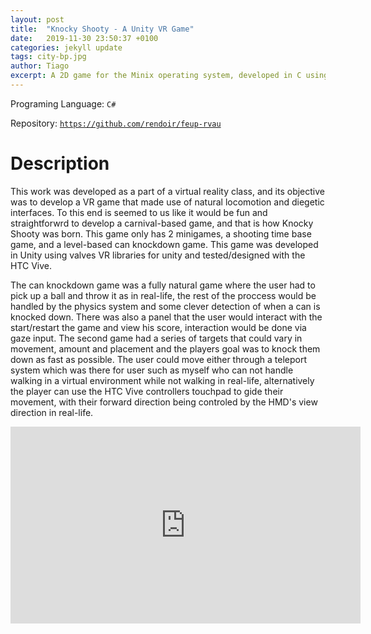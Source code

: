 ```yaml
---
layout: post
title:  "Knocky Shooty - A Unity VR Game"
date:   2019-11-30 23:50:37 +0100
categories: jekyll update
tags: city-bp.jpg
author: Tiago
excerpt: A 2D game for the Minix operating system, developed in C using only the C standard library and Minix's OS API.
---
```


Programing Language: `C#`

Repository: [`https://github.com/rendoir/feup-rvau`](https://github.com/rendoir/feup-rvau)

# Description

This work was developed as a part of a virtual reality class, and its objective was to develop a VR game that made use of natural locomotion and diegetic interfaces. To this end is seemed to us like it would be fun and straightforwrd to develop a carnival-based game, and that is how Knocky Shooty was born. This game only has 2 minigames, a shooting time base game, and a level-based can knockdown game. This game was developed in Unity using valves VR libraries for unity and tested/designed with the HTC Vive.

The can knockdown game was a fully natural game where the user had to pick up a ball and throw it as in real-life, the rest of the proccess would be handled by the physics system and some clever detection of when a can is knocked down. There was also a panel that the user would interact with the start/restart the game and view his score, interaction would be done via gaze input. The second game had a series of targets that could vary in movement, amount and placement and the players goal was to knock them down as fast as possible. The user could move either through a teleport system which was there for user such as myself who can not handle walking in a virtual environment while not walking in real-life, alternatively the player can use the HTC Vive controllers touchpad to gide their movement, with their forward direction being controled by the HMD's view direction in real-life.

<div class="row"><div class="mx-auto">
<iframe width="560" height="315" src="https://www.youtube.com/embed/xkCBryY-0pE" frameborder="0" allow="accelerometer; autoplay; encrypted-media; gyroscope; picture-in-picture" allowfullscreen></iframe>
</div></div>
<br>